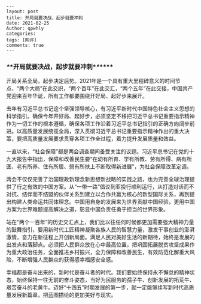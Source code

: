 ```
---
layout: post
title: 开局就要决战，起步就要冲刺
date: 2021-02-25
Author: qpwhly
categories: 
tags: [网评]
comments: true
--- 
```

### *****\****\*开局就要决战，起步就要冲刺\****\******



开局关系全局，起步决定后势。2021年是一个具有重大里程碑意义的时间节点，“两个大局”在此交织，“两个百年”在此交汇，“两个五年”在此交接，中国共产党迎来百年华诞，所有工作都要围绕开好局、起好步来展开。

去年有习近平总书记这个坚强领导核心，有习近平新时代中国特色社会主义思想的科学指引。确保今年开好局、起好步，必须坚定不移把习近平总书记重要指示精神作为一切工作的根本遵循，确保各项工作沿着习近平总书记指引的正确方向阔步前进。以高质量发展统揽全局，深入贯彻习近平总书记重要指示精神作出的重大决策，要把高质量发展要求贯穿各项工作全过程，着力提升发展质量和效益。

一直以来，“社会保障”都是两会调查期间备受关注的议题。习近平总书记在党的十九大报告中指出，保障和改善民生要“在幼有所育、学有所教、劳有所得、病有所医、老有所养、住有所居、弱有所扶上不断取得新进展”，为社会保障改革定调。

两会不仅仅完善了治国理政新理念新思想新战略的实践之路，也为完善全球治理提供了行之有效的中国方案。从“一带一路”倡议到亚投行顺利运行，从打造对话而不对抗、结伴而不结盟的伙伴关系到建立以合作共赢为核心的新型国际关系，再到提出构建人类命运共同体理念。中国用自身的发展来为世界贡献中国经验，更用中国方案为世界难题提高解决之道，彰显中国负责任勇于担当的世界形象。

站在“两个一百年”的历史交汇点上，我们比以往任何时候都更加需要强大精神力量的鼓舞指引，要用新时代工匠精神凝聚各族人民的智慧力量，激发干事创业的澎湃激情，奋力在新征程上开创新局面。满足人民对美好生活的新期待，始终是发展的出发点和落脚点。必须把人民群众放在心中最高位置，把巩固拓展脱贫攻坚成果作为重大政治任务，全面推进乡村振兴，全力保障和改善民生，有效防范化解重大风险，不断增强人民群众的获得感幸福感安全感。

幸福都是奋斗出来的，新时代是奋斗者的时代。我们要始终保持永不懈怠的精神状态，始终保持一往无前的奋斗姿态，当好为民服务的孺子牛、创新发展的拓荒牛、艰苦奋斗的老黄牛。迈好“十四五”时期发展的第一步，就一定能够续写新时代高质量发展新篇章，把蓝图描绘的更加美好与现实。